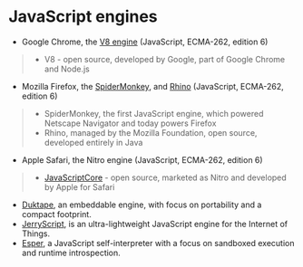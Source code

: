 # JavaScript engines
* Google Chrome, the [V8 engine](https://v8.dev/) (JavaScript, ECMA-262, edition 6)
> * V8 - open source, developed by Google, part of Google Chrome and Node.js
* Mozilla Firefox, the [SpiderMonkey](https://developer.mozilla.org/en-US/docs/Mozilla/Projects/SpiderMonkey), and [Rhino](https://developer.mozilla.org/en-US/docs/Mozilla/Projects/Rhino) (JavaScript, ECMA-262, edition 6)
> * SpiderMonkey, the first JavaScript engine, which powered Netscape Navigator and today powers Firefox
> * Rhino, managed by the Mozilla Foundation, open source, developed entirely in Java
* Apple Safari, the Nitro engine (JavaScript, ECMA-262, edition 6)
> * [JavaScriptCore](https://trac.webkit.org/wiki/JavaScriptCore) - open source, marketed as Nitro and developed by Apple for Safari
* [Duktape](https://duktape.org/), an embeddable engine, with focus on portability and a compact footprint.
* [JerryScript](https://github.com/jerryscript-project/jerryscript), is an ultra-lightweight JavaScript engine for the Internet of Things.
* [Esper](https://github.com/codecombat/esper.js), a JavaScript self-interpreter with a focus on sandboxed execution and runtime introspection.
